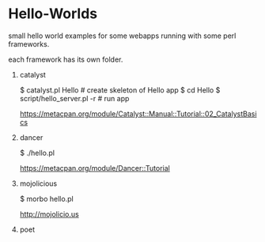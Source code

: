 Hello-Worlds
============

small hello world examples for some webapps running with some perl frameworks.

each framework has its own folder.

1. catalyst
    
    $ catalyst.pl Hello         # create skeleton of Hello app
    $ cd Hello
    $ script/hello_server.pl -r # run app
    
    https://metacpan.org/module/Catalyst::Manual::Tutorial::02_CatalystBasics
    
2. dancer
    
    $ ./hello.pl
    
    https://metacpan.org/module/Dancer::Tutorial
    
3. mojolicious
    
    $ morbo hello.pl
    
    http://mojolicio.us
    
4. poet
